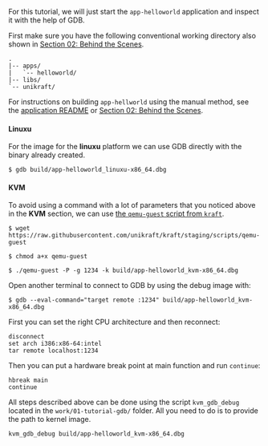 For this tutorial, we will just start the `app-helloworld` application and inspect it with the help of GDB.

First make sure you have the following conventional working directory also shown in [Section 02: Behind the Scenes](../behind-scenes/#01-tutorial--reminder-building-and-running-unikraft).

```
.
|-- apps/
|   `-- helloworld/
|-- libs/
`-- unikraft/
```

For instructions on building `app-hellworld` using the manual method, see the [application README](https://github.com/unikraft/app-helloworld) or [Section 02: Behind the Scenes](../behind-scenes).

#### Linuxu

For the image for the **linuxu** platform we can use GDB directly with the binary already created.


```
$ gdb build/app-helloworld_linuxu-x86_64.dbg
```

#### KVM

To avoid using a command with a lot of parameters that you noticed above in the **KVM** section, we can use [the `qemu-guest` script from `kraft`](https://github.com/unikraft/kraft/blob/staging/scripts/qemu-guest).


```
$ wget https://raw.githubusercontent.com/unikraft/kraft/staging/scripts/qemu-guest

$ chmod a+x qemu-guest

$ ./qemu-guest -P -g 1234 -k build/app-helloworld_kvm-x86_64.dbg
```

Open another terminal to connect to GDB by using the debug image with:


```
$ gdb --eval-command="target remote :1234" build/app-helloworld_kvm-x86_64.dbg
```

First you can set the right CPU architecture and then reconnect:


```
disconnect
set arch i386:x86-64:intel
tar remote localhost:1234
```

Then you can put a hardware break point at main function and run `continue`:

```
hbreak main
continue
```

All steps described above can be done using the script `kvm_gdb_debug` located in the `work/01-tutorial-gdb/` folder.
All you need to do is to provide the path to kernel image.


```
kvm_gdb_debug build/app-helloworld_kvm-x86_64.dbg
```
